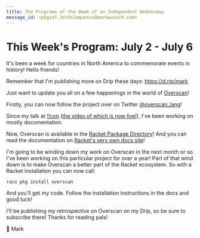```yaml
---
title: The Programs of the Week of an Independent Wednesday
message_id: <pbgsaf.3st9slmquesvv@markwunsch.com>
---
```


This Week's Program: July 2 - July 6
====================================

It's been a week for countries in North America to commemorate events
in history! Hello friends!

Remember that I'm publishing more on Drip these days:
<https://d.rip/mark>

Just want to update you all on a few happenings in the world of
[Overscan](https://github.com/mwunsch/overscan)!

Firstly, you can now follow the project over on Twitter
[@overscan_lang](https://twitter.com/overscan_lang)!

Since my talk at [!!con][bangbangcon] ([the video of which is now
live!](https://youtu.be/2aOqaE6oByA)), I've been working on mostly
documentation.

Now, Overscan is available in the [Racket Package
Directory][racket-pkg]! And you can read the documentation on
[Racket's very own docs site][docs]!

I'm going to be winding down my work on Overscan in the next month or
so. I've been working on this particular project for over a year! Part
of that wind down is to make Overscan a better part of the Racket
ecosystem. So with a Racket installation you can now call:

    raco pkg install overscan

And you'll get my code. Follow the installation instructions in the
docs and good luck!

I'll be publishing my retrospective on Overscan on my Drip, so be sure
to subscribe there! Thanks for reading pals!

🗽 Mark

[bangbangcon]: http://bangbangcon.com/speakers.html#mark-wunsch

[racket-pkg]: https://pkgd.racket-lang.org/pkgn/package/overscan

[docs]: http://docs.racket-lang.org/overscan/index.html
